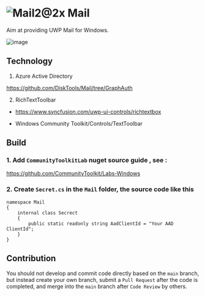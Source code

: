 #  ![Mail2@2x](https://user-images.githubusercontent.com/6630660/217154573-9489676a-b34b-4523-aba4-05cd9ed81f97.png) Mail

Aim at providing UWP Mail for Windows.

![image](https://user-images.githubusercontent.com/6630660/216893484-808cb5ed-4726-42d2-82e0-ac35c53fb7b3.png)

## Technology
1. Azure Active Directory

https://github.com/DiskTools/Mail/tree/GraphAuth

2. RichTextToolbar

- https://www.syncfusion.com/uwp-ui-controls/richtextbox

- Windows Community Toolkit/Controls/TextToolbar


## Build
### 1. Add `CommunityToolkitLab` nuget source guide , see :
https://github.com/CommunityToolkit/Labs-Windows

### 2. Create `Secret.cs` in the `Mail` folder, the source code like this
```
namespace Mail
{
    internal class Secrect
    {
        public static readonly string AadClientId = "Your AAD ClientId";
    }
}

```

## Contribution
You should not develop and commit code directly based on the `main` branch, but instead create your own branch, submit a `Pull Request` after the code is completed, and merge into the `main` branch after `Code Review` by others.


